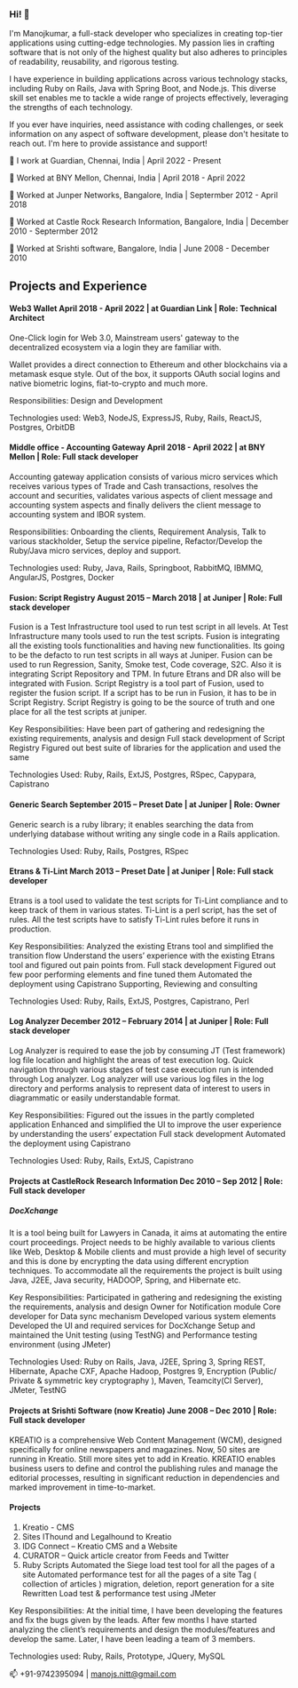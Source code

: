 ### Hi! 👋

I'm Manojkumar, a full-stack developer who specializes in creating top-tier applications using cutting-edge technologies. My passion lies in crafting software that is not only of the highest quality but also adheres to principles of readability, reusability, and rigorous testing.

I have experience in building applications across various technology stacks, including Ruby on Rails, Java with Spring Boot, and Node.js. This diverse skill set enables me to tackle a wide range of projects effectively, leveraging the strengths of each technology.

If you ever have inquiries, need assistance with coding challenges, or seek information on any aspect of software development, please don't hesitate to reach out. I'm here to provide assistance and support!

🔭 I work at Guardian, Chennai, India  |  April 2022 - Present

🔭 Worked at BNY Mellon, Chennai, India  |  April 2018 - April 2022

🔭 Worked at Junper Networks, Bangalore, India  |  Septermber 2012 - April 2018

🔭 Worked at Castle Rock Research Information, Bangalore, India  |  December 2010 - Septermber 2012 

🔭 Worked at Srishti software, Bangalore, India   |  June 2008 - December 2010


## Projects and Experience

#### Web3 Wallet                                                       April 2018 - April 2022 | at Guardian Link | Role: Technical Architect
One-Click login for Web 3.0, Mainstream users' gateway to the decentralized ecosystem via a login they are familiar with.

Wallet provides a direct connection to Ethereum and other blockchains via a metamask esque style. Out of the box, it supports OAuth social logins and native biometric logins, fiat-to-crypto and much more.

Responsibilities: Design and Development

Technologies used: Web3, NodeJS, ExpressJS, Ruby, Rails, ReactJS, Postgres, OrbitDB


#### Middle office - Accounting Gateway      April 2018 - April 2022 | at BNY Mellon | Role: Full stack developer
Accounting gateway application consists of various micro services which receives various types of Trade and Cash transactions, resolves the account and securities, validates various aspects of client message and accounting system aspects and finally delivers the client message to accounting system and IBOR system.

Responsibilities: Onboarding the clients, Requirement Analysis, Talk to various stackholder, Setup the service pipeline, Refactor/Develop the Ruby/Java micro services, deploy and support.

Technologies used: Ruby, Java, Rails, Springboot, RabbitMQ, IBMMQ, AngularJS, Postgres, Docker

#### Fusion: Script Registry     August 2015 – March 2018 | at Juniper | Role: Full stack developer 
Fusion is a Test Infrastructure tool used to run test script in all levels. At Test Infrastructure many tools used to run the test scripts. Fusion is integrating all the existing tools functionalities and having new functionalities. Its going to be the defacto to run test scripts in all ways at Juniper. Fusion can be used to run Regression, Sanity, Smoke test, Code coverage, S2C. Also it is integrating Script Repository and TPM. In future Etrans and DR also will be integrated with Fusion.
Script Registry is a tool part of Fusion, used to register the fusion script. If a script has to be run in Fusion, it has to be in Script Registry. Script Registry is going to be the source of truth and one place for all the test scripts at juniper.

Key Responsibilities:
Have been part of gathering and redesigning the existing requirements, analysis and design
Full stack development of Script Registry
Figured out best suite of libraries for the application and used the same

Technologies Used: Ruby, Rails, ExtJS, Postgres, RSpec, Capypara, Capistrano

#### Generic Search             September 2015 – Preset Date  |  at Juniper  |  Role: Owner
Generic search is a ruby library; it enables searching the data from underlying database without writing any single code in a Rails application.

Technologies Used: Ruby, Rails, Postgres, RSpec


#### Etrans & Ti-Lint          March 2013 – Preset Date  |  at Juniper  |  Role: Full stack developer
Etrans is a tool used to validate the test scripts for Ti-Lint compliance and to keep track of them in various states. 
Ti-Lint is a perl script, has the set of rules. All the test scripts have to satisfy Ti-Lint rules before it runs in production.
     
Key Responsibilities:
Analyzed the existing Etrans tool and simplified the transition flow
Understand the users’ experience with the existing Etrans tool and figured out pain points from.
Full stack development
Figured out few poor performing elements and fine tuned them
Automated the deployment using Capistrano
Supporting, Reviewing and consulting

Technologies Used: Ruby, Rails, ExtJS, Postgres, Capistrano, Perl


#### Log Analyzer					   	     December 2012 – February 2014 	|  at Juniper  |  Role: Full stack developer 
Log Analyzer is required to ease the job by consuming JT (Test framework) log file location and highlight the areas of test execution log. Quick navigation through various stages of test case execution run is intended through Log analyzer. Log analyzer will use various log files in the log directory and performs analysis to represent data of interest to users in diagrammatic or easily understandable format. 
         
Key Responsibilities:
Figured out the issues in the partly completed application
Enhanced and simplified the UI to improve the user experience by understanding the users’ expectation
Full stack development
Automated the deployment using Capistrano

Technologies Used: Ruby, Rails, ExtJS, Capistrano


#### Projects at CastleRock Research Information                                                    Dec 2010 – Sep 2012  | Role: Full stack developer 
##### DocXchange 
It is a tool being built for Lawyers in Canada, it aims at automating the entire court proceedings. Project needs to be highly available to various clients like Web, Desktop & Mobile clients and must provide a high level of security and this is done by encrypting the data using different encryption techniques. To accommodate all the requirements the project is built using Java, J2EE, Java security, HADOOP, Spring, and Hibernate etc.
     
Key Responsibilities:
Participated in gathering and redesigning the existing the requirements, analysis and design
Owner for Notification module 
Core developer for Data sync mechanism
Developed various system elements
Developed the UI and required services for DocXchange
Setup and maintained the Unit testing (using TestNG) and Performance testing environment (using JMeter)

Technologies Used: Ruby on Rails, Java, J2EE, Spring 3, Spring REST, Hibernate, Apache CXF, Apache Hadoop, Postgres 9, Encryption (Public/ Private & symmetric  key cryptography ), Maven, Teamcity(CI Server), JMeter, TestNG


#### Projects at Srishti Software (now Kreatio)                                         June 2008 – Dec 2010 | Role: Full stack developer
KREATIO is a comprehensive Web Content Management (WCM), designed specifically for online newspapers and magazines. Now, 50 sites are running in Kreatio. Still more sites yet to add in Kreatio. KREATIO enables business users to define and control the publishing rules and manage the editorial processes, resulting in significant reduction in dependencies and marked improvement in time-to-market.

#### Projects
1. Kreatio  - CMS
2. Sites IThound and Legalhound to Kreatio
3. IDG Connect – Kreatio CMS and a Website
4. CURATOR – Quick article creator from Feeds and Twitter
5. Ruby Scripts
Automated the Siege load test tool for all the pages of a site
Automated performance test for all the pages of a site
Tag ( collection of articles ) migration, deletion, report generation for a site
Rewritten Load test & performance test using JMeter

Key Responsibilities:
At the initial time, I have been developing the features and fix the bugs given by the leads. After few months I have started analyzing the client’s requirements and design the modules/features and develop the same. Later, I have been leading a team of 3 members.

Technologies used: Ruby, Rails, Prototype, JQuery, MySQL


📫 +91-9742395094 | manojs.nitt@gmail.com

<!--
**bethink/bethink** is a ✨ _special_ ✨ repository because its `README.md` (this file) appears on your GitHub profile.

Here are some ideas to get you started:

- 🔭 BNY Mellon, Chennai, India
- 🌱 I’m currently learning ...
- 👯 I’m looking to collaborate on ...
- 🤔 I’m looking for help with ...
- 💬 Ask me about ...
- 📫 +91-9742395094 | manojs.nitt@gmail.com
- 😄 Pronouns: ...
- ⚡ Fun fact: ...
-->
